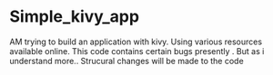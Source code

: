 # Simple_kivy_app
AM trying to build an application with kivy. Using various resources available online.
This code contains certain  bugs presently . But as i understand more.. Strucural changes will be made to the code

